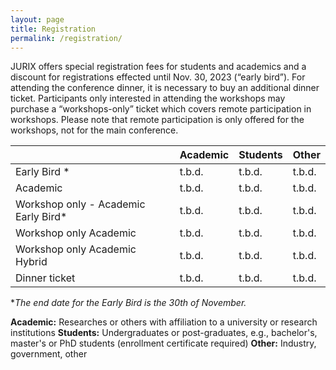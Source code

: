 ```yaml
---
layout: page
title: Registration
permalink: /registration/
---
```


JURIX offers special registration fees for students and academics and a discount for registrations effected until Nov. 30, 2023 (“early bird”). For attending the conference dinner, it is necessary to buy an additional dinner ticket. Participants only interested in attending the workshops may purchase a “workshops-only” ticket which covers remote participation in workshops. Please note that remote participation is only offered for the workshops, not for the main conference.

|                                      | Academic | Students | Other  |
| ------------------------------------ | -------- | -------- | ------ |
| Early Bird *                         | t.b.d.   | t.b.d.   | t.b.d. |
| Academic                             | t.b.d.   | t.b.d.   | t.b.d. |
| Workshop only - Academic Early Bird* | t.b.d.   | t.b.d.   | t.b.d. |
| Workshop only Academic               | t.b.d.   | t.b.d.   | t.b.d. |
| Workshop only Academic Hybrid        | t.b.d.   | t.b.d.   | t.b.d. |
| Dinner ticket                        | t.b.d.   | t.b.d.   | t.b.d. |

**The end date for the Early Bird is the 30th of November.*

**Academic:** Researches or others with affiliation to a university or research institutions
**Students:** Undergraduates or post-graduates, e.g., bachelor's, master's or PhD students (enrollment certificate required)
**Other:** Industry, government, other